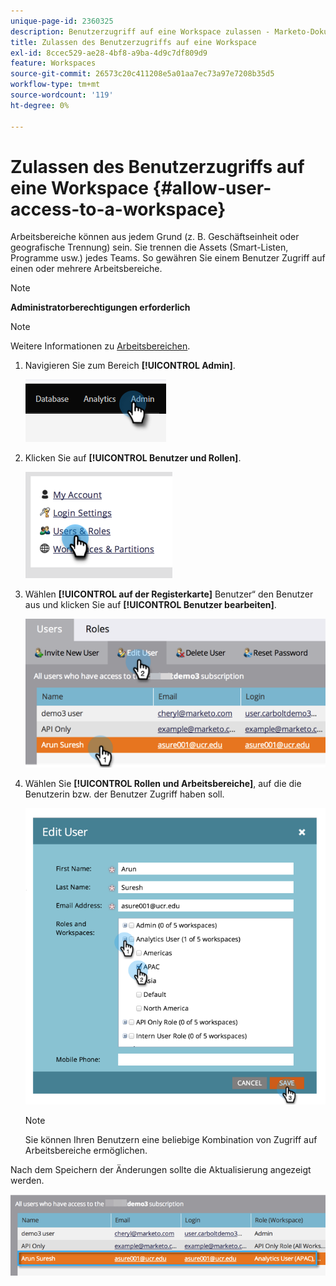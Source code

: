 ```yaml
---
unique-page-id: 2360325
description: Benutzerzugriff auf eine Workspace zulassen - Marketo-Dokumente - Produktdokumentation
title: Zulassen des Benutzerzugriffs auf eine Workspace
exl-id: 8ccec529-ae28-4bf8-a9ba-4d9c7df809d9
feature: Workspaces
source-git-commit: 26573c20c411208e5a01aa7ec73a97e7208b35d5
workflow-type: tm+mt
source-wordcount: '119'
ht-degree: 0%

---
```


# Zulassen des Benutzerzugriffs auf eine Workspace {#allow-user-access-to-a-workspace}

Arbeitsbereiche können aus jedem Grund (z. B. Geschäftseinheit oder geografische Trennung) sein. Sie trennen die Assets (Smart-Listen, Programme usw.) jedes Teams. So gewähren Sie einem Benutzer Zugriff auf einen oder mehrere Arbeitsbereiche.

>[!NOTE]
>
>**Administratorberechtigungen erforderlich**

>[!NOTE]
>
>Weitere Informationen zu [Arbeitsbereichen](/help/marketo/product-docs/administration/workspaces-and-person-partitions/understanding-workspaces-and-person-partitions.md).

1. Navigieren Sie zum Bereich **[!UICONTROL Admin]**.

   ![](assets/allow-user-access-to-a-workspace-1.png)

1. Klicken Sie auf **[!UICONTROL Benutzer und Rollen]**.

   ![](assets/allow-user-access-to-a-workspace-2.png)

1. Wählen **[!UICONTROL auf der Registerkarte]** Benutzer“ den Benutzer aus und klicken Sie auf **[!UICONTROL Benutzer bearbeiten]**.

   ![](assets/allow-user-access-to-a-workspace-3.png)

1. Wählen Sie **[!UICONTROL Rollen und Arbeitsbereiche]**, auf die die Benutzerin bzw. der Benutzer Zugriff haben soll.

   ![](assets/allow-user-access-to-a-workspace-4.png)

   >[!NOTE]
   >
   >Sie können Ihren Benutzern eine beliebige Kombination von Zugriff auf Arbeitsbereiche ermöglichen.

Nach dem Speichern der Änderungen sollte die Aktualisierung angezeigt werden.

![](assets/allow-user-access-to-a-workspace-5.png)
